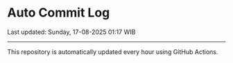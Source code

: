 # Auto Commit Log

Last updated: Sunday, 17-08-2025 01:17 WIB

---

This repository is automatically updated every hour using GitHub Actions.
